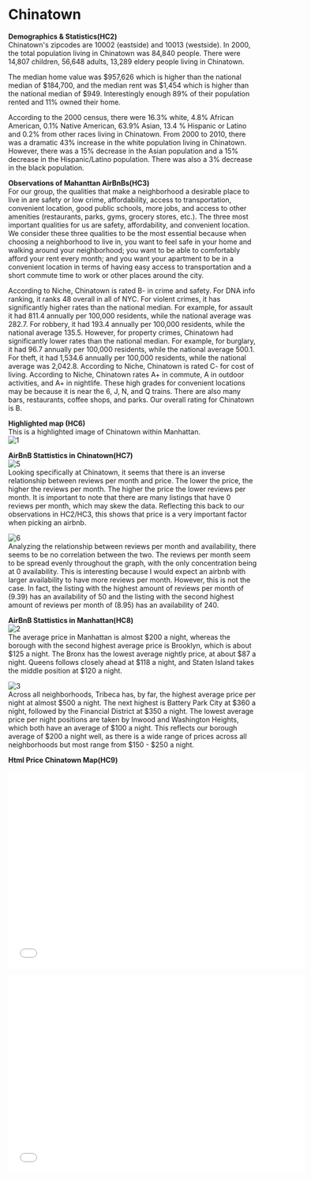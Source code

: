 # Chinatown

**Demographics & Statistics(HC2)**  
Chinatown's zipcodes are 10002 (eastside) and 10013 (westside). In 2000, the total population living in Chinatown was 84,840 people. There were 14,807 children, 56,648 adults, 13,289 eldery people living in Chinatown.

The median home value was $957,626 which is higher than the national median of $184,700, and the median rent was $1,454 which is higher than the national median of $949. Interestingly enough 89% of their population rented and 11% owned their home. 

According to the 2000 census, there were 16.3% white, 4.8% African American, 0.1% Native American, 63.9% Asian, 13.4 % Hispanic or Latino and 0.2% from other races living in Chinatown. From 2000 to 2010, there was a dramatic 43% increase in the white population living in Chinatown. However, there was a 15% decrease in the Asian population and a 15% decrease in the Hispanic/Latino population. There was also a 3% decrease in the black population. 



**Observations of Mahanttan AirBnBs(HC3)**  
For our group, the qualities that make a neighborhood a desirable place to live in are safety or low crime, affordability, access to transportation, convenient location, good public schools, more jobs, and access to other amenities (restaurants, parks, gyms, grocery stores, etc.). The three most important qualities for us are safety, affordability, and convenient location. We consider these three qualities to be the most essential because when choosing a neighborhood to live in, you want to feel safe in your home and walking around your neighborhood; you want to be able to comfortably afford your rent every month; and you want your apartment to be in a convenient location in terms of having easy access to transportation and a short commute time to work or other places around the city.  

According to Niche, Chinatown is rated B- in crime and safety. For DNA info ranking, it ranks 48 overall in all of NYC. For violent crimes, it has significantly higher rates than the national median. For example, for assault it had 811.4 annually per 100,000 residents, while the national average was 282.7. For robbery, it had 193.4 annually per 100,000 residents, while the national average 135.5. However, for property crimes, Chinatown had significantly lower rates than the national median. For example, for burglary, it had 96.7 annually per 100,000 residents, while the national average 500.1. For theft, it had 1,534.6 annually per 100,000 residents, while the national average was 2,042.8. According to Niche, Chinatown is rated C- for cost of living. According to Niche, Chinatown rates A+ in commute, A in outdoor activities, and A+ in nightlife. These high grades for convenient locations may be because it is near the 6, J, N, and Q trains. There are also many bars, restaurants, coffee shops, and parks. Our overall rating for Chinatown is B.


**Highlighted map (HC6)**  
This is a highlighted image of Chinatown within Manhattan.  
![1](https://user-images.githubusercontent.com/73083156/99119604-78c79f00-25c7-11eb-950f-f75134fe0c8a.png)  

**AirBnB Stattistics in Chinatown(HC7)**  
![5](https://user-images.githubusercontent.com/73083156/99120024-2aff6680-25c8-11eb-9a69-00050fabd7e9.png)  
	Looking specifically at Chinatown, it seems that there is an inverse relationship between reviews per month and price. The lower the price, the higher the reviews per month. The higher the price the lower reviews per month. It is important to note that there are many listings that have 0 reviews per month, which may skew the data. Reflecting this back to our observations in HC2/HC3, this shows that price is a very important factor when picking an airbnb. 

![6](https://user-images.githubusercontent.com/73083156/99120025-2aff6680-25c8-11eb-9aec-bb42eda27af5.png)   
	Analyzing the relationship between reviews per month and availability, there seems to be no correlation between the two. The reviews per month seem to be spread evenly throughout the graph, with the only concentration being at 0 availability. This is interesting because I would expect an airbnb with larger availability to have more reviews per month. However, this is not the case. In fact, the listing with the highest amount of reviews per month of (9.39) has an availability of 50 and the listing with the second highest amount of reviews per month of (8.95) has an availability of 240. 

**AirBnB Stattistics in Manhattan(HC8)**  
![2](https://user-images.githubusercontent.com/73083156/99120020-2a66d000-25c8-11eb-88b9-1aa5f25a59c6.png)  
	The average price in Manhattan is almost $200 a night, whereas the borough with the second highest average price is Brooklyn, which is about $125 a night. The Bronx has the lowest average nightly price, at about $87 a night. Queens follows closely ahead at $118 a night, and Staten Island takes the middle position at $120 a night.   

![3](https://user-images.githubusercontent.com/73083156/99120021-2a66d000-25c8-11eb-97ec-e0d1494e0e62.png)  
	Across all neighborhoods, Tribeca has, by far, the highest average price per night at almost $500 a night. The next highest is Battery Park City at $360 a night, followed by the Financial District at $350 a night. The lowest average price per night positions are taken by Inwood and Washington Heights, which both have an average of $100 a night. This reflects our borough average of $200 a night well, as there is a wide range of prices across all neighborhoods but most range from $150 - $250 a night.   

**Html Price Chinatown Map(HC9)**
<iframe src="ChinatownAB.html" width="600" height="400" frameborder="0" frameborder="0" marginwidth="0" marginheight="0" allowfullscreen></iframe>  


<dl>
<iframe src="ChinatownAB.html" width="600" height="400" frameborder="0" frameborder="0" marginwidth="0" marginheight="0" allowfullscreen></iframe>
</dl>
